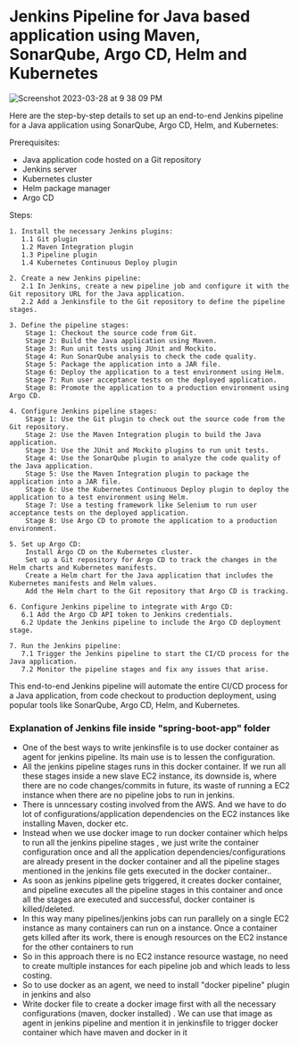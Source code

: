 # Jenkins Pipeline for Java based application using Maven, SonarQube, Argo CD, Helm and Kubernetes

![Screenshot 2023-03-28 at 9 38 09 PM](https://user-images.githubusercontent.com/43399466/228301952-abc02ca2-9942-4a67-8293-f76647b6f9d8.png)


Here are the step-by-step details to set up an end-to-end Jenkins pipeline for a Java application using SonarQube, Argo CD, Helm, and Kubernetes:

Prerequisites:

   -  Java application code hosted on a Git repository
   -   Jenkins server
   -  Kubernetes cluster
   -  Helm package manager
   -  Argo CD

Steps:

    1. Install the necessary Jenkins plugins:
       1.1 Git plugin
       1.2 Maven Integration plugin
       1.3 Pipeline plugin
       1.4 Kubernetes Continuous Deploy plugin

    2. Create a new Jenkins pipeline:
       2.1 In Jenkins, create a new pipeline job and configure it with the Git repository URL for the Java application.
       2.2 Add a Jenkinsfile to the Git repository to define the pipeline stages.

    3. Define the pipeline stages:
        Stage 1: Checkout the source code from Git.
        Stage 2: Build the Java application using Maven.
        Stage 3: Run unit tests using JUnit and Mockito.
        Stage 4: Run SonarQube analysis to check the code quality.
        Stage 5: Package the application into a JAR file.
        Stage 6: Deploy the application to a test environment using Helm.
        Stage 7: Run user acceptance tests on the deployed application.
        Stage 8: Promote the application to a production environment using Argo CD.

    4. Configure Jenkins pipeline stages:
        Stage 1: Use the Git plugin to check out the source code from the Git repository.
        Stage 2: Use the Maven Integration plugin to build the Java application.
        Stage 3: Use the JUnit and Mockito plugins to run unit tests.
        Stage 4: Use the SonarQube plugin to analyze the code quality of the Java application.
        Stage 5: Use the Maven Integration plugin to package the application into a JAR file.
        Stage 6: Use the Kubernetes Continuous Deploy plugin to deploy the application to a test environment using Helm.
        Stage 7: Use a testing framework like Selenium to run user acceptance tests on the deployed application.
        Stage 8: Use Argo CD to promote the application to a production environment.

    5. Set up Argo CD:
        Install Argo CD on the Kubernetes cluster.
        Set up a Git repository for Argo CD to track the changes in the Helm charts and Kubernetes manifests.
        Create a Helm chart for the Java application that includes the Kubernetes manifests and Helm values.
        Add the Helm chart to the Git repository that Argo CD is tracking.

    6. Configure Jenkins pipeline to integrate with Argo CD:
       6.1 Add the Argo CD API token to Jenkins credentials.
       6.2 Update the Jenkins pipeline to include the Argo CD deployment stage.

    7. Run the Jenkins pipeline:
       7.1 Trigger the Jenkins pipeline to start the CI/CD process for the Java application.
       7.2 Monitor the pipeline stages and fix any issues that arise.

This end-to-end Jenkins pipeline will automate the entire CI/CD process for a Java application, from code checkout to production deployment, using popular tools like SonarQube, Argo CD, Helm, and Kubernetes.





### Explanation of Jenkins file inside **"spring-boot-app"** folder

* One of the best ways to write jenkinsfile is to use docker container as agent for jenkins pipeline. Its main use is to lessen the configuration. 
* All the jenkins pipeline stages runs in this docker container. If we run all these stages inside a new slave EC2 instance, its downside is, where there are no code changes/commits in future, its waste of running a EC2 instance when there are no pipeline jobs to run in jenkins. 
* There is unncessary costing involved from the AWS. And we have to do lot of configurations/application dependencies on the EC2 instances like installing Maven, docker etc. 
* Instead when we use docker image to run docker container which helps to run all the jenkins pipeline stages , we just write the container configuration once and all the application dependencies/configurations are already present in the docker container and all the pipeline stages mentioned in the jenkins file gets executed in the docker container..
* As soon as jenkins pipeline gets triggered, it creates docker container, and pipeline executes all the pipeline stages in this container and once all the stages are executed and successful, docker container is killed/deleted. 
* In this way many pipelines/jenkins jobs can run parallely on a single EC2 instance as many containers can run on a instance. Once a container gets killed after its work, there is enough resources on the EC2 instance for the other containers to run
* So in this approach there is no EC2 instance resource wastage, no need to create multiple instances for each pipeline job and which leads to less costing. 
* So to use docker as an agent, we need to install "docker pipeline" plugin in jenkins and also 
* Write docker file to create a docker image first with all the necessary configurations (maven, docker installed) . We can use that image as agent in jenkins pipeline and mention it in jenkinsfile to trigger docker container which have maven and docker in it

